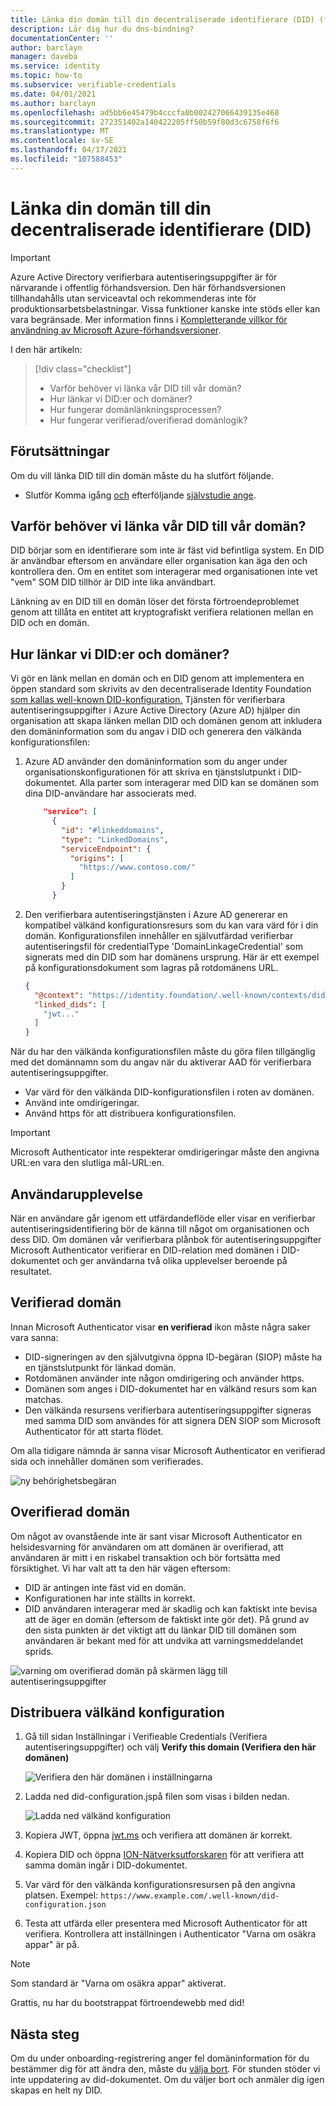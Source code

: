 ```yaml
---
title: Länka din domän till din decentraliserade identifierare (DID) (förhandsversion) – Azure Active Directory autentiseringsuppgifter
description: Lär dig hur du dns-bindning?
documentationCenter: ''
author: barclayn
manager: daveba
ms.service: identity
ms.topic: how-to
ms.subservice: verifiable-credentials
ms.date: 04/01/2021
ms.author: barclayn
ms.openlocfilehash: ad5bb6e45479b4cccfa0b002427066439135e468
ms.sourcegitcommit: 272351402a140422205ff50b59f80d3c6758f6f6
ms.translationtype: MT
ms.contentlocale: sv-SE
ms.lasthandoff: 04/17/2021
ms.locfileid: "107588453"
---
```

# <a name="link-your-domain-to-your-decentralized-identifier-did"></a>Länka din domän till din decentraliserade identifierare (DID)

> [!IMPORTANT]
> Azure Active Directory verifierbara autentiseringsuppgifter är för närvarande i offentlig förhandsversion.
> Den här förhandsversionen tillhandahålls utan serviceavtal och rekommenderas inte för produktionsarbetsbelastningar. Vissa funktioner kanske inte stöds eller kan vara begränsade. Mer information finns i [Kompletterande villkor för användning av Microsoft Azure-förhandsversioner](https://azure.microsoft.com/support/legal/preview-supplemental-terms/).

I den här artikeln:
> [!div class="checklist"]
> * Varför behöver vi länka vår DID till vår domän?
> * Hur länkar vi DID:er och domäner?
> * Hur fungerar domänlänkningsprocessen?
> * Hur fungerar verifierad/overifierad domänlogik?

## <a name="prerequisites"></a>Förutsättningar

Om du vill länka DID till din domän måste du ha slutfört följande.

- Slutför Komma igång [och](get-started-verifiable-credentials.md) efterföljande [självstudie ange](enable-your-tenant-verifiable-credentials.md).

## <a name="why-do-we-need-to-link-our-did-to-our-domain"></a>Varför behöver vi länka vår DID till vår domän?

DID börjar som en identifierare som inte är fäst vid befintliga system. En DID är användbar eftersom en användare eller organisation kan äga den och kontrollera den. Om en entitet som interagerar med organisationen inte vet "vem" SOM DID tillhör är DID inte lika användbart.

Länkning av en DID till en domän löser det första förtroendeproblemet genom att tillåta en entitet att kryptografiskt verifiera relationen mellan en DID och en domän.

## <a name="how-do-we-link-dids-and-domains"></a>Hur länkar vi DID:er och domäner?

Vi gör en länk mellan en domän och en DID genom att implementera en öppen standard som skrivits av den decentraliserade Identity Foundation [som kallas well-known DID-konfiguration.](https://identity.foundation/.well-known/resources/did-configuration/) Tjänsten för verifierbara autentiseringsuppgifter i Azure Active Directory (Azure AD) hjälper din organisation att skapa länken mellan DID och domänen genom att inkludera den domäninformation som du angav i DID och generera den välkända konfigurationsfilen:

1. Azure AD använder den domäninformation som du anger under organisationskonfigurationen för att skriva en tjänstslutpunkt i DID-dokumentet. Alla parter som interagerar med DID kan se domänen som dina DID-användare har associerats med.  

    ```json
        "service": [
          {
            "id": "#linkeddomains",
            "type": "LinkedDomains",
            "serviceEndpoint": {
              "origins": [
                "https://www.contoso.com/"
              ]
            }
          }
    ```

2. Den verifierbara autentiseringstjänsten i Azure AD genererar en kompatibel välkänd konfigurationsresurs som du kan vara värd för i din domän. Konfigurationsfilen innehåller en självutfärdad verifierbar autentiseringsfil för credentialType 'DomainLinkageCredential' som signerats med din DID som har domänens ursprung. Här är ett exempel på konfigurationsdokument som lagras på rotdomänens URL.


    ```json
    {
      "@context": "https://identity.foundation/.well-known/contexts/did-configuration-v0.0.jsonld",
      "linked_dids": [
        "jwt..."
      ]
    }
    ```

När du har den välkända konfigurationsfilen måste du göra filen tillgänglig med det domännamn som du angav när du aktiverar AAD för verifierbara autentiseringsuppgifter.

* Var värd för den välkända DID-konfigurationsfilen i roten av domänen.
* Använd inte omdirigeringar.
* Använd https för att distribuera konfigurationsfilen.

>[!IMPORTANT]
>Microsoft Authenticator inte respekterar omdirigeringar måste den angivna URL:en vara den slutliga mål-URL:en.

## <a name="user-experience"></a>Användarupplevelse 

När en användare går igenom ett utfärdandeflöde eller visar en verifierbar autentiseringsidentifiering bör de känna till något om organisationen och dess DID. Om domänen vår verifierbara plånbok för autentiseringsuppgifter Microsoft Authenticator verifierar en DID-relation med domänen i DID-dokumentet och ger användarna två olika upplevelser beroende på resultatet.

## <a name="verified-domain"></a>Verifierad domän

Innan Microsoft Authenticator visar **en verifierad** ikon måste några saker vara sanna:

* DID-signeringen av den självutgivna öppna ID-begäran (SIOP) måste ha en tjänstslutpunkt för länkad domän.
* Rotdomänen använder inte någon omdirigering och använder https.
* Domänen som anges i DID-dokumentet har en välkänd resurs som kan matchas.
* Den välkända resursens verifierbara autentiseringsuppgifter signeras med samma DID som användes för att signera DEN SIOP som Microsoft Authenticator för att starta flödet.

Om alla tidigare nämnda är sanna visar Microsoft Authenticator en verifierad sida och innehåller domänen som verifierades.

![ny behörighetsbegäran](media/how-to-dnsbind/new-permission-request.png) 

## <a name="unverified-domain"></a>Overifierad domän

Om något av ovanstående inte är sant visar Microsoft Authenticator en helsidesvarning för användaren om att domänen är overifierad, att användaren är mitt i en riskabel transaktion och bör fortsätta med försiktighet. Vi har valt att ta den här vägen eftersom:

* DID är antingen inte fäst vid en domän.
* Konfigurationen har inte ställts in korrekt.
* DID användaren interagerar med är skadlig och kan faktiskt inte bevisa att de äger en domän (eftersom de faktiskt inte gör det). På grund av den sista punkten är det viktigt att du länkar DID till domänen som användaren är bekant med för att undvika att varningsmeddelandet sprids.

![varning om overifierad domän på skärmen lägg till autentiseringsuppgifter](media/how-to-dnsbind/add-credential-not-verified-authenticated.png)

## <a name="distribute-well-known-config"></a>Distribuera välkänd konfiguration

1. Gå till sidan Inställningar i Verifieable Credentials (Verifiera autentiseringsuppgifter) och välj **Verify this domain (Verifiera den här domänen)**

   ![Verifiera den här domänen i inställningarna](media/how-to-dnsbind/settings-verify.png) 

2. Ladda ned did-configuration.jspå filen som visas i bilden nedan.

   ![Ladda ned välkänd konfiguration](media/how-to-dnsbind/verify-download.png) 

3. Kopiera JWT, öppna [jwt.ms](https://www.jwt.ms) och verifiera att domänen är korrekt.

4. Kopiera DID och öppna [ION-Nätverksutforskaren](https://identity.foundation/ion/explorer) för att verifiera att samma domän ingår i DID-dokumentet. 

5. Var värd för den välkända konfigurationsresursen på den angivna platsen. Exempel: `https://www.example.com/.well-known/did-configuration.json`

6. Testa att utfärda eller presentera med Microsoft Authenticator för att verifiera. Kontrollera att inställningen i Authenticator "Varna om osäkra appar" är på.

>[!NOTE]
>Som standard är "Varna om osäkra appar" aktiverat.

Grattis, nu har du bootstrappat förtroendewebb med did!

## <a name="next-steps"></a>Nästa steg

Om du under onboarding-registrering anger fel domäninformation för du bestämmer dig för att ändra den, måste du [välja bort](how-to-opt-out.md). För stunden stöder vi inte uppdatering av did-dokumentet. Om du väljer bort och anmäler dig igen skapas en helt ny DID.
